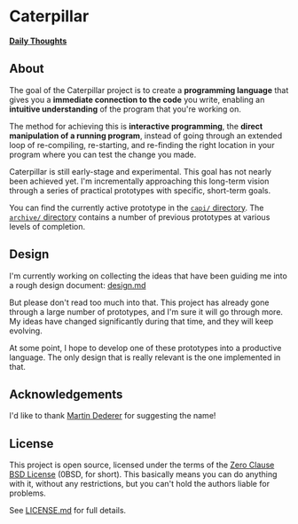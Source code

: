 # Caterpillar

[**Daily Thoughts**](daily.md)

## About

The goal of the Caterpillar project is to create a **programming language** that
gives you a **immediate connection to the code** you write, enabling an
**intuitive understanding** of the program that you're working on.

The method for achieving this is **interactive programming**, the **direct
manipulation of a running program**, instead of going through an extended loop
of re-compiling, re-starting, and re-finding the right location in your program
where you can test the change you made.

Caterpillar is still early-stage and experimental. This goal has not nearly been
achieved yet. I'm incrementally approaching this long-term vision through a
series of practical prototypes with specific, short-term goals.

You can find the currently active prototype in the [`capi/` directory](capi/).
The [`archive/` directory](archive/) contains a number of previous prototypes at
various levels of completion.

## Design

I'm currently working on collecting the ideas that have been guiding me into a
rough design document: [design.md](design.md)

But please don't read too much into that. This project has already gone through
a large number of prototypes, and I'm sure it will go through more. My ideas
have changed significantly during that time, and they will keep evolving.

At some point, I hope to develop one of these prototypes into a productive
language. The only design that is really relevant is the one implemented in
that.

## Acknowledgements

I'd like to thank [Martin Dederer](https://github.com/martindederer) for
suggesting the name!

## License

This project is open source, licensed under the terms of the
[Zero Clause BSD License] (0BSD, for short). This basically means you can do
anything with it, without any restrictions, but you can't hold the authors
liable for problems.

See [LICENSE.md] for full details.

[Zero Clause BSD License]: https://opensource.org/licenses/0BSD
[LICENSE.md]: LICENSE.md
